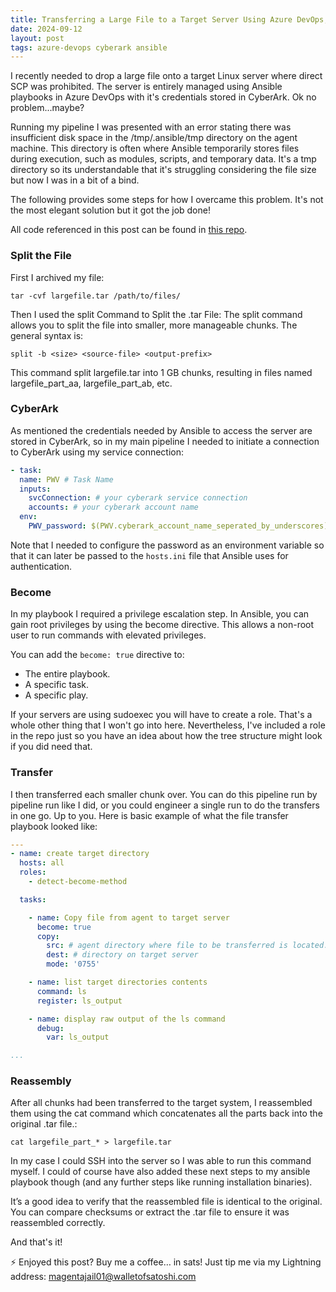 ```yaml
---
title: Transferring a Large File to a Target Server Using Azure DevOps, CyberArk, and Ansible
date: 2024-09-12
layout: post
tags: azure-devops cyberark ansible
---
```


I recently needed to drop a large file onto a target Linux server where direct SCP was prohibited. The server is entirely managed using Ansible playbooks in Azure DevOps with it's credentials stored in CyberArk. Ok no problem...maybe? 

Running my pipeline I was presented with an error stating there was insufficient disk space in the /tmp/.ansible/tmp directory on the agent machine. This directory is often where Ansible temporarily stores files during execution, such as modules, scripts, and temporary data. It's a tmp directory so its understandable that it's struggling considering the file size but now I was in a bit of a bind.

The following provides some steps for how I overcame this problem. It's not the most elegant solution but it got the job done!

All code referenced in this post can be found in [this repo](https://github.com/gwilkinson01/ansible-devops).

### Split the File

First I archived my file:

`tar -cvf largefile.tar /path/to/files/`

Then I used the split Command to Split the .tar File: The split command allows you to split the file into smaller, more manageable chunks. The general syntax is:

`split -b <size> <source-file> <output-prefix>`

This command split largefile.tar into 1 GB chunks, resulting in files named largefile_part_aa, largefile_part_ab, etc.

### CyberArk

As mentioned the credentials needed by Ansible to access the server are stored in CyberArk, so in my main pipeline I needed to initiate a connection to CyberArk using my service connection:

```yaml
- task:
  name: PWV # Task Name
  inputs:
    svcConnection: # your cyberark service connection
    accounts: # your cyberark account name
  env:
    PWV_password: $(PWV.cyberark_account_name_seperated_by_underscores)
```

Note that I needed to configure the password as an environment variable so that it can later be passed to the `hosts.ini` file that Ansible uses for authentication.

### Become

In my playbook I required a privilege escalation step. In Ansible, you can gain root privileges by using the become directive. This allows a non-root user to run commands with elevated privileges.

You can add the `become: true` directive to:

- The entire playbook.
- A specific task.
- A specific play.

If your servers are using sudoexec you will have to create a role. That's a whole other thing that I won't go into here. Nevertheless, I've included a role in the repo just so you have an idea about how the tree structure might look if you did need that.

### Transfer

I then transferred each smaller chunk over. You can do this pipeline run by pipeline run like I did, or you could engineer a single run to do the transfers in one go. Up to you. Here is basic example of what the file transfer playbook looked like: 

```yaml
---
- name: create target directory
  hosts: all
  roles:
    - detect-become-method

  tasks:

    - name: Copy file from agent to target server
      become: true
      copy:
        src: # agent directory where file to be transferred is located.
        dest: # directory on target server
        mode: '0755'

    - name: list target directories contents
      command: ls
      register: ls_output

    - name: display raw output of the ls command
      debug:
        var: ls_output

...
```

### Reassembly

After all chunks had been transferred to the target system, I reassembled them using the cat command which concatenates all the parts back into the original .tar file.:

`cat largefile_part_* > largefile.tar`

In my case I could SSH into the server so I was able to run this command myself. I could of course have also added these next steps to my ansible playbook though (and any further steps like running installation binaries).

It’s a good idea to verify that the reassembled file is identical to the original. You can compare checksums or extract the .tar file to ensure it was reassembled correctly.

And that's it! 

⚡️ Enjoyed this post? Buy me a coffee… in sats! Just tip me via my Lightning address: magentajail01@walletofsatoshi.com